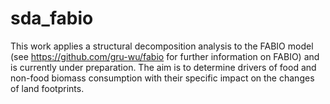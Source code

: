# sda_fabio
This work applies a structural decomposition analysis to the FABIO model (see https://github.com/gru-wu/fabio for further information on FABIO) and is currently under preparation. The aim is to determine drivers of food and non-food biomass consumption with their specific impact on the changes of land footprints.
